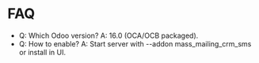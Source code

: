 # FAQ

- Q: Which Odoo version? A: 16.0 (OCA/OCB packaged).
- Q: How to enable? A: Start server with --addon mass_mailing_crm_sms or install in UI.
